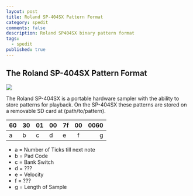 ```yaml
---
layout: post
title: Roland SP-404SX Pattern Format
category: spedit
comments: false
description: Roland SP404SX binary pattern format
tags:
  - spedit
published: true
---
```


## The Roland SP-404SX Pattern Format
![]({{site.baseurl}}/https://i.imgur.com/hr6Cx6I.jpg)

The Roland SP-404SX is a portable hardware sampler with the ability to store patterns for playback. On the SP-404SX these patterns are stored on a removable SD card at (path/to/pattern).

| 60 | 30 | 01 | 00 | 7f | 00 | 0060 |
|:---|:---|:---|:---|:---|:--:|-----:|
| a  | b  | c  | d  | e  | f  | g    | 

- a = Number of Ticks till next note
- b = Pad Code
- c = Bank Switch
- d = ???
- e = Velocity
- f = ???
- g = Length of Sample